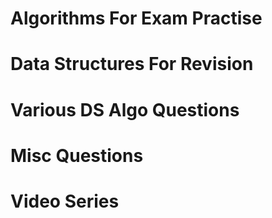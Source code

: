 # Algorithms For Exam Practise
# Data Structures For Revision
# Various DS Algo Questions
# Misc Questions
# Video Series